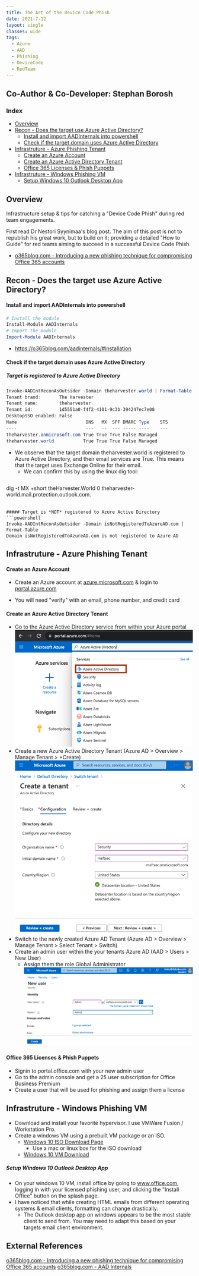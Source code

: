 ```yaml
---
title: The Art of the Device Code Phish
date: 2021-7-12
layout: single
classes: wide
tags:
  - Azure
  - AAD
  - Phishing
  - DeviceCode
  - RedTeam
--- 
```

## Co-Author & Co-Developer: Stephan Borosh
### Index
+ [Overview](https://0xboku.com/2021/07/12/ArtOfDeviceCodePhish.html#overview)
+ [Recon - Does the target use Azure Active Directory?](https://0xboku.com/2021/07/12/ArtOfDeviceCodePhish.html#recon---does-the-target-use-azure-active-directory)
  + [Install and import AADInternals into powershell](https://0xboku.com/2021/07/12/ArtOfDeviceCodePhish.html#install-and-import-aadinternals-into-powershell)
  + [Check if the target domain uses Azure Active Directory](https://0xboku.com/2021/07/12/ArtOfDeviceCodePhish.html#check-if-the-target-domain-uses-azure-active-directory)
+ [Infrastruture - Azure Phishing Tenant](https://0xboku.com/2021/07/12/ArtOfDeviceCodePhish.html#infrastruture---setting-up-for-the-azure-device-code-phish)
  + [Create an Azure Account](https://0xboku.com/2021/07/12/ArtOfDeviceCodePhish.html#create-an-azure-account)
  + [Create an Azure Active Directory Tenant](https://0xboku.com/2021/07/12/ArtOfDeviceCodePhish.html#create-an-azure-active-directory-tenant)
  + [Office 365 Licenses & Phish Puppets](https://0xboku.com/2021/07/12/ArtOfDeviceCodePhish.html#office-365-licenses--phish-puppets)
+ [Infrastruture - Windows Phishing VM](https://0xboku.com/2021/07/12/ArtOfDeviceCodePhish.html#Setup-a-Windows-VM-for-Phishing)
  + [ Setup Windows 10 Outlook Desktop App]()

## Overview
Infrastructure setup & tips for catching a "Device Code Phish" during red team engagements.

First read Dr Nestori Syynimaa's blog post. The aim of this post is not to republish his great work, but to build on it; providing a detailed "How to Guide" for red teams aiming to succeed in a successful Device Code Phish. 
+ [o365blog.com - Introducing a new phishing technique for compromising Office 365 accounts](https://o365blog.com/post/phishing/)

## Recon - Does the target use Azure Active Directory?
#### Install and import AADInternals into powershell
```powershell
# Install the module
Install-Module AADInternals
# Import the module
Import-Module AADInternals
```
  - https://o365blog.com/aadinternals/#installation

#### Check if the target domain uses Azure Active Directory

##### Target is registered to Azure Active Directory
```powershell
Invoke-AADIntReconAsOutsider -Domain theharvester.world | Format-Table
Tenant brand:       The Harvester
Tenant name:        theharvester
Tenant id:          1d5551a0-f4f2-4101-9c3b-394247ec7e08
DesktopSSO enabled: False
Name                          DNS   MX  SPF DMARC Type    STS
----                          ---   --  --- ----- ----    ---
theharvester.onmicrosoft.com True True True False Managed
theharvester.world           True True True False Managed
```
- We observe that the target domain theharvester.world is registered to Azure Active Directory, and their email services are True. This means that the target uses Exchange Online for their email.
  - We can confirm this by using the linux dig tool:
  ```bash
dig -t MX +short theHarvester.World
0 theharvester-world.mail.protection.outlook.com.
  ```

##### Target is *NOT* registered to Azure Active Directory
```powershell
Invoke-AADIntReconAsOutsider -Domain isNotRegisteredToAzureAD.com | Format-Table
Domain isNotRegisteredToAzureAD.com is not registered to Azure AD
```

## Infrastruture - Azure Phishing Tenant

#### Create an Azure Account
+ Create an Azure account at [azure.microsoft.com](https://azure.microsoft.com/en-us/free/) & login to [portal.azure.com](https://portal.azure.com/)
- You will need "verify" with an email, phone number, and credit card

#### Create an Azure Active Directory Tenant
+ Go to the Azure Active Directory service from within your Azure portal  
![](/assets/images/gotoAAD.png)
+ Create a new Azure Active Directory Tenant (Azure AD > Overview > Manage Tenant > +Create)  
![](/assets/images/createTenant.png)
+ Switch to the newly created Azure AD Tenant (Azure AD > Overview > Manage Tenant > Select Tenant > Switch)
+ Create an admin user within the your tenants Azure AD (AAD > Users > New User)
  - Assign them the role Global Administrator  
  ![](/assets/images/newAdminUser.png)

#### Office 365 Licenses & Phish Puppets
+ Signin to portal.office.com with your new admin user
+ Go to the admin console and get a 25 user subscription for Office Business Premium
+ Create a user that will be used for phishing and assign them a license

## Infrastruture - Windows Phishing VM
+ Download and install your favorite hypervisor. I use VMWare Fusion / Workstation Pro.
+ Create a windows VM using a prebuilt VM package or an ISO.
  - [Windows 10 ISO Download Page](https://www.microsoft.com/en-us/software-download/windows10ISO)
    - Use a mac or linux box for the ISO download
  - [Windows 10 VM Download](https://developer.microsoft.com/en-us/windows/downloads/virtual-machines/)

##### Setup Windows 10 Outlook Desktop App 
+ On your windows 10 VM, install office by going to www.office.com, logging in with your licensed phishing user, and clicking the "Install Office" button on the splash page.
+ I have noticed that while creating HTML emails from different operating systems & email clients, formatting can change drastically. 
  - The Outlook desktop app on windows appears to be the most stable client to send from. You may need to adapt this based on your targets email client environment.

## External References 
[o365blog.com - Introducing a new phishing technique for compromising Office 365 accounts](https://o365blog.com/post/phishing/)
[o365blog.com - AAD Internals](https://o365blog.com/aadinternals/)
